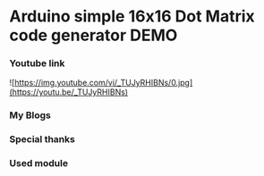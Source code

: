 # Arduino simple 16x16 Dot Matrix code generator DEMO

### Youtube link

![https://img.youtube.com/vi/_TUJyRHIBNs/0.jpg](https://youtu.be/_TUJyRHIBNs)



### My Blogs

[NAVER Blog (Kor)]: https://blog.naver.com/yeosj116/221238126266	"이론 설명"
[NAVER Blog (Kor)]: https://blog.naver.com/yeosj116/221226767663	"부가 참조"
[Github Blog (EN)]: https://yeosj116.github.io/	"Github Blog (EN)"



### Special thanks

[H/W Assemble & Design]: https://blog.naver.com/hanbitz414	"Hanbitz414"
[Arduino source code]: https://www.thaieasyelec.com/article-wiki/review-product-article/moving-sign-display-with-led-dot-matrix-16x16.html	"Thai Easy Elec"



### Used module

[EFDV344]: https://ko.aliexpress.com/item/32854295919.html?spm=a2g12.search0104.3.59.417b16b207JLIG&amp;ws_ab_test=searchweb0_0%2Csearchweb201602_1_10152_10151_10065_10068_10344_10342_10343_10340_10341_10696_10084_10083_10618_10307_5711211_10313_10059_10534_100031_10103_10624_10623_10622_10621_10620%2Csearchweb201603_49%2CppcSwitch_2&amp;algo_expid=20d8c553-f99f-4038-a637-8be9b758a233-9&amp;algo_pvid=20d8c553-f99f-4038-a637-8be9b758a233&amp;priceBeautifyAB=0	"Buy on Ali Express"
